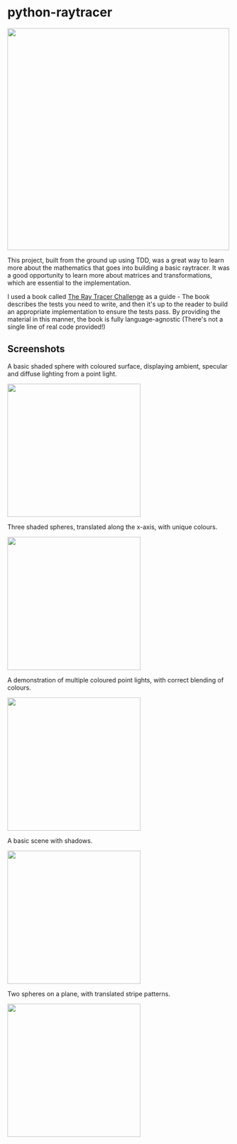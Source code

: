 # python-raytracer

<img src="https://i.imgur.com/onLwyJx.jpeg" width=500>


This project, built from the ground up using TDD, was a great way to learn more about the mathematics that goes into building a basic raytracer. It was a good opportunity to learn more about matrices and transformations, which are essential to the implementation.

I used a book called [The Ray Tracer Challenge](https://pragprog.com/titles/jbtracer/the-ray-tracer-challenge/) as a guide - The book describes the tests you need to write, and then it's up to the reader to build an appropriate implementation to ensure the tests pass. By providing the material in this manner, the book is fully language-agnostic (There's not a single line of real code provided!)

## Screenshots

A basic shaded sphere with coloured surface, displaying ambient, specular and diffuse lighting from a point light.

<img src="https://i.imgur.com/EcKZve7.jpg" width=300>

Three shaded spheres, translated along the x-axis, with unique colours.

<img src="https://i.imgur.com/Eyc7fSe.jpeg" width=300>

A demonstration of multiple coloured point lights, with correct blending of colours.

<img src="https://i.imgur.com/HKWfETN.jpeg" width=300>

A basic scene with shadows.

<img src="https://i.imgur.com/T5BST3Z.jpeg" width=300>

Two spheres on a plane, with translated stripe patterns.

<img src="https://i.imgur.com/pDe478T.jpeg" width=300>
